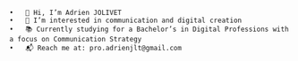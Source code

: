 	•	👋 Hi, I’m Adrien JOLIVET
	•	💼 I’m interested in communication and digital creation
	•	📚 Currently studying for a Bachelor’s in Digital Professions with a focus on Communication Strategy
	•	📬 Reach me at: pro.adrienjlt@gmail.com
